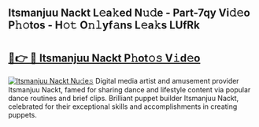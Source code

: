 ## Itsmanjuu Nackt L𝚎a𝚔ed N𝚞𝚍e - Part-7qy Vi𝚍𝚎o P𝚑𝚘tos - H𝚘𝚝 O𝚗𝚕yf𝚊ns L𝚎a𝚔s LUfRk

# <h2><a href="http://kf6cvp.oniu.top/?m=Itsmanjuu+Nackt">🔗👉 🔴 Itsmanjuu Nackt P𝚑ot𝚘𝚜 V𝚒d𝚎o</a></h2>

[![Itsmanjuu Nackt Nu𝚍e𝚜](https://i.imgur.com/0qMVB7G.gif)](http://kf6cvp.oniu.top/?m=Itsmanjuu+Nackt)
Digital media artist and amusement provider Itsmanjuu Nackt, famed for sharing dance and lifestyle content via popular dance routines and brief clips. Brilliant puppet builder Itsmanjuu Nackt, celebrated for their exceptional skills and accomplishments in creating puppets.  

